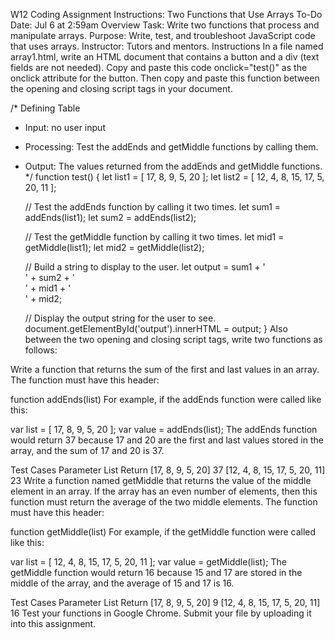 W12 Coding Assignment Instructions: Two Functions that Use Arrays
To-Do Date: Jul 6 at 2:59am
Overview
Task: Write two functions that process and manipulate arrays.
Purpose: Write, test, and troubleshoot JavaScript code that uses arrays.
Instructor: Tutors and mentors.
Instructions
In a file named array1.html, write an HTML document that contains a button and a div (text fields are not needed). Copy and paste this code onclick="test()" as the onclick attribute for the button. Then copy and paste this function between the opening and closing script tags in your document.

/* Defining Table
 * Input: no user input
 * Processing: Test the addEnds and getMiddle functions by calling them.
 * Output: The values returned from the addEnds and getMiddle functions.
 */
function test() {
    let list1 = [ 17, 8, 9, 5, 20 ];
    let list2 = [ 12, 4, 8, 15, 17, 5, 20, 11 ];

    // Test the addEnds function by calling it two times.
    let sum1 = addEnds(list1);
    let sum2 = addEnds(list2);

    // Test the getMiddle function by calling it two times.
    let mid1 = getMiddle(list1);
    let mid2 = getMiddle(list2);

    // Build a string to display to the user.
    let output =
            sum1 + '<br>' +
            sum2 + '<br>' +
            mid1 + '<br>' +
            mid2;

    // Display the output string for the user to see.
    document.getElementById('output').innerHTML = output;
}
Also between the two opening and closing script tags, write two functions as follows:

Write a function that returns the sum of the first and last values in an array. The function must have this header:

function addEnds(list)
For example, if the addEnds function were called like this:

var list = [ 17, 8, 9, 5, 20 ];
var value = addEnds(list);
The addEnds function would return 37 because 17 and 20 are the first and last values stored in the array, and the sum of 17 and 20 is 37.

Test Cases
Parameter List	Return
[17, 8, 9, 5, 20]	37
[12, 4, 8, 15, 17, 5, 20, 11]	23
Write a function named getMiddle that returns the value of the middle element in an array. If the array has an even number of elements, then this function must return the average of the two middle elements. The function must have this header:

function getMiddle(list)
For example, if the getMiddle function were called like this:

var list = [ 12, 4, 8, 15, 17, 5, 20, 11 ];
var value = getMiddle(list);
The getMiddle function would return 16 because 15 and 17 are stored in the middle of the array, and the average of 15 and 17 is 16.

Test Cases
Parameter List	Return
[17, 8, 9, 5, 20]	9
[12, 4, 8, 15, 17, 5, 20, 11]	16
Test your functions in Google Chrome.
Submit your file by uploading it into this assignment.